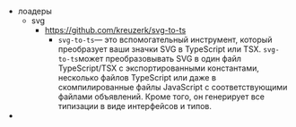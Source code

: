 - лоадеры
	- svg
		- https://github.com/kreuzerk/svg-to-ts
			- `svg-to-ts`— это вспомогательный инструмент, который преобразует ваши значки SVG в TypeScript или TSX. `svg-to-ts`может преобразовывать SVG в один файл TypeScript/TSX с экспортированными константами, несколько файлов TypeScript или даже в скомпилированные файлы JavaScript с соответствующими файлами объявлений. Кроме того, он генерирует все типизации в виде интерфейсов и типов.
- 
